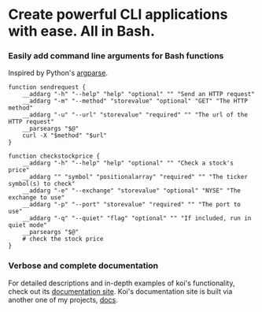 # Create powerful CLI applications with ease. All in Bash.

### Easily add command line arguments for Bash functions
Inspired by Python's [argparse](https://docs.python.org/3/library/argparse.html).
```
function sendrequest {
    __addarg "-h" "--help" "help" "optional" "" "Send an HTTP request"
    __addarg "-m" "--method" "storevalue" "optional" "GET" "The HTTP method"
    __addarg "-u" "--url" "storevalue" "required" "" "The url of the HTTP request"
    __parseargs "$@"
    curl -X "$method" "$url"
}
```
```
function checkstockprice {
    __addarg "-h" "--help" "help" "optional" "" "Check a stock's price"
    __addarg "" "symbol" "positionalarray" "required" "" "The ticker symbol(s) to check"
    __addarg "-e" "--exchange" "storevalue" "optional" "NYSE" "The exchange to use"
    __addarg "-p" "--port" "storevalue" "required" "" "The port to use"
    __addarg "-q" "--quiet" "flag" "optional" "" "If included, run in quiet mode"
    __parseargs "$@"
    # check the stock price
}
```

### Verbose and complete documentation
For detailed descriptions and in-depth examples of koi's functionality, check out its [documentation site](https://willcarhart.dev/docs/koi).
Koi's documentation site is built via another one of my projects, [docs]({{src:project/docs.html}}).